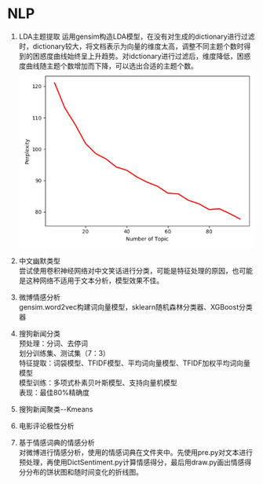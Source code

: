# NLP
1. LDA主题提取
运用gensim构造LDA模型，在没有对生成的dictionary进行过滤时，dictionary较大，将文档表示为向量的维度太高，调整不同主题个数时得到的困惑度曲线始终呈上升趋势。对idctionary进行过滤后，维度降低，困惑度曲线随主题个数增加而下降，可以选出合适的主题个数。
![困惑度曲线](https://github.com/saturn-opposition/NLP/blob/master/LDA%E4%B8%BB%E9%A2%98%E6%8F%90%E5%8F%96/%E7%96%AB%E6%83%85%E7%9B%B8%E5%85%B3%E5%BE%AE%E5%8D%9A%E4%B8%BB%E9%A2%98%E6%8F%90%E5%8F%96/gensim_lda/perplexityTrend.png)

2. 中文幽默类型
<br>尝试使用卷积神经网络对中文笑话进行分类，可能是特征处理的原因，也可能是这种网络不适用于文本分析，模型效果不佳。

3. 微博情感分析
<br>gensim.word2vec构建词向量模型，sklearn随机森林分类器、XGBoost分类器

4. 搜狗新闻分类
<br>预处理：分词、去停词
<br>划分训练集、测试集（7：3）
<br>特征提取：词袋模型、TFIDF模型、平均词向量模型、TFIDF加权平均词向量模型
<br>模型训练：多项式朴素贝叶斯模型、支持向量机模型
<br>表现：最佳80%精确度

5. 搜狗新闻聚类--Kmeans

6. 电影评论极性分析

7. 基于情感词典的情感分析
<br>对微博进行情感分析，使用的情感词典在文件夹中。先使用pre.py对文本进行预处理，再使用DictSentiment.py计算情感得分，最后用draw.py画出情感得分分布的饼状图和随时间变化的折线图。

